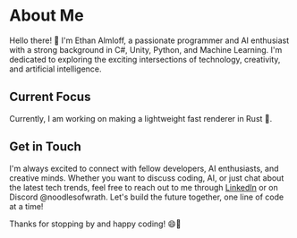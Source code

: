 # About Me

Hello there! 👋 I'm Ethan Almloff, a passionate programmer and AI enthusiast with a strong background in C#, Unity, Python, and Machine Learning. I'm dedicated to exploring the exciting intersections of technology, creativity, and artificial intelligence.

## Current Focus

Currently, I am working on making a lightweight fast renderer in Rust 🦀.

## Get in Touch

I'm always excited to connect with fellow developers, AI enthusiasts, and creative minds. Whether you want to discuss coding, AI, or just chat about the latest tech trends, feel free to reach out to me through [LinkedIn](https://www.linkedin.com/in/ethan-almloff-12312b280/) or on Discord @noodlesofwrath. Let's build the future together, one line of code at a time!

Thanks for stopping by and happy coding! 😄🚀
